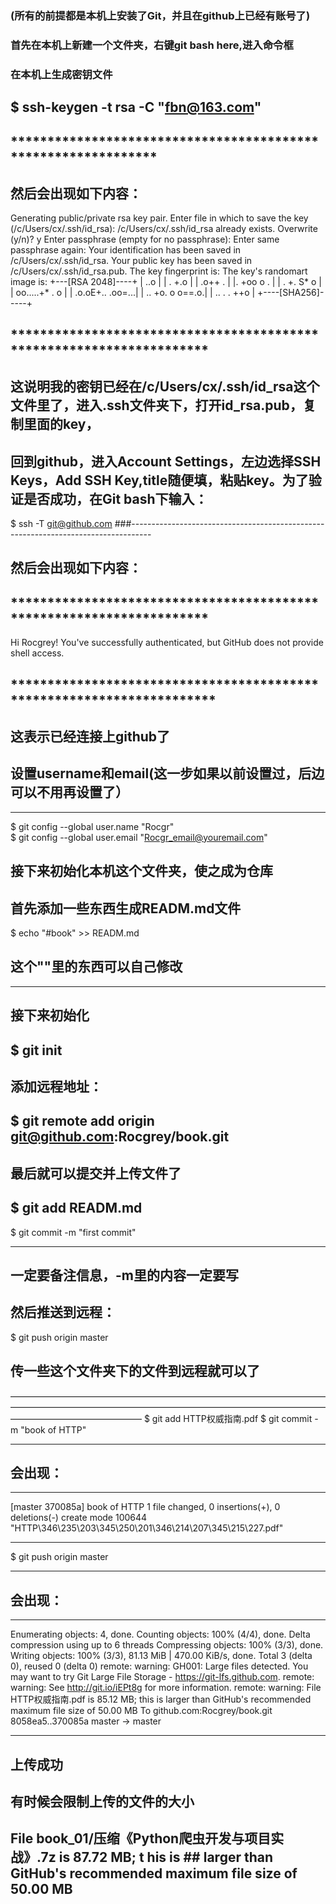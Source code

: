 ### (所有的前提都是本机上安装了Git，并且在github上已经有账号了)
### 首先在本机上新建一个文件夹，右键git bash here,进入命令框
### 在本机上生成密钥文件
$ ssh-keygen -t rsa -C "fbn@163.com"
--------------------------------------------------------------------------------

## **************************************************************
## 然后会出现如下内容：
Generating public/private rsa key pair.
Enter file in which to save the key (/c/Users/cx/.ssh/id_rsa):
/c/Users/cx/.ssh/id_rsa already exists.
Overwrite (y/n)? y
Enter passphrase (empty for no passphrase):
Enter same passphrase again:
Your identification has been saved in /c/Users/cx/.ssh/id_rsa.
Your public key has been saved in /c/Users/cx/.ssh/id_rsa.pub.
The key fingerprint is:
The key's randomart image is:
+---[RSA 2048]----+
|  ..o            |
| . +.o           |
| .o++      .     |
|. +oo     o .    |
| . +.   S* o     |
|  oo.....+* . o  |
| .o.oE+.. .oo=...|
|  .. +o. o o==.o.|
|    ..  . . ++o  |
+----[SHA256]-----+
## *********************************************************************


## 这说明我的密钥已经在/c/Users/cx/.ssh/id_rsa这个文件里了，进入.ssh文件夹下，打开id_rsa.pub，复制里面的key，
## 回到github，进入Account Settings，左边选择SSH Keys，Add SSH Key,title随便填，粘贴key。为了验证是否成功，在Git bash下输入：
$ ssh -T git@github.com 
###-----------------------------------------------------------------------------------
## 然后会出现如下内容：
## *********************************************************************
Hi Rocgrey! You've successfully authenticated, but GitHub does not provide shell                                                                                                                                                                                                          access.
## **********************************************************************
## 这表示已经连接上github了

## 设置username和email(这一步如果以前设置过，后边可以不用再设置了）
-------------------------------------------------------------------------------------
$ git config --global user.name "Rocgr"  
$ git config --global user.email "Rocgr_email@youremail.com"


## 接下来初始化本机这个文件夹，使之成为仓库
## 首先添加一些东西生成READM.md文件
$ echo "#book" >> READM.md
## 这个""里的东西可以自己修改
-------------------------------------------------------------------------------------
## 接下来初始化
$ git init
--------------------------------------------------------------------------------------
## 添加远程地址：
$ git remote add origin git@github.com:Rocgrey/book.git
--------------------------------------------------------------------------------------

## 最后就可以提交并上传文件了
$ git add READM.md
---------------------------------------------------------------------------------------

$ git commit -m "first commit"

----------------------------------------------------------------------------------------
## 一定要备注信息，-m里的内容一定要写

## 然后推送到远程：
$ git push origin master



## 传一些这个文件夹下的文件到远程就可以了
———————————————————————————————————————————————————————————————————————————————————————
$ git add HTTP权威指南.pdf
$ git commit -m "book of HTTP"
_______________________________________________________________________________________
## 会出现：
********************************************************************************
[master 370085a] book of HTTP
 1 file changed, 0 insertions(+), 0 deletions(-)
 create mode 100644 "HTTP\346\235\203\345\250\201\346\214\207\345\215\227.pdf"
********************************************************************************
$ git push origin master
_______________________________________________________________________________________
## 会出现：
*********************************************************************************
Enumerating objects: 4, done.
Counting objects: 100% (4/4), done.
Delta compression using up to 6 threads
Compressing objects: 100% (3/3), done.
Writing objects: 100% (3/3), 81.13 MiB | 470.00 KiB/s, done.
Total 3 (delta 0), reused 0 (delta 0)
remote: warning: GH001: Large files detected. You may want to try Git Large File Storage - https://git-lfs.github.com.
remote: warning: See http://git.io/iEPt8g for more information.
remote: warning: File HTTP权威指南.pdf is 85.12 MB; this is larger than GitHub's recommended maximum file size of 50.00 MB
To github.com:Rocgrey/book.git
   8058ea5..370085a  master -> master

*************************************************************************************
## 上传成功
## 有时候会限制上传的文件的大小
## File book_01/压缩《Python爬虫开发与项目实战》.7z is 87.72 MB; t                                                                                                                                                                                                         his is ## larger than GitHub's recommended maximum file size of 50.00 MB

